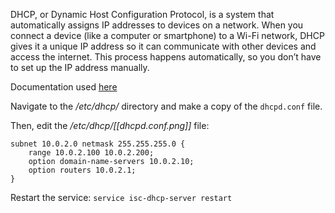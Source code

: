 DHCP, or Dynamic Host Configuration Protocol, is a system that automatically assigns IP addresses to devices on a network. When you connect a device (like a computer or smartphone) to a Wi-Fi network, DHCP gives it a unique IP address so it can communicate with other devices and access the internet. This process happens automatically, so you don’t have to set up the IP address manually.

Documentation used [here](https://wiki.debian.org/fr/DHCP_Server)

Navigate to the */etc/dhcp/* directory and make a copy of the `dhcpd.conf` file.

Then, edit the */etc/dhcp/[[dhcpd.conf.png]]* file:
```
subnet 10.0.2.0 netmask 255.255.255.0 {
	range 10.0.2.100 10.0.2.200;
	option domain-name-servers 10.0.2.10;
	option routers 10.0.2.1;
}
```

Restart the service: `service isc-dhcp-server restart`

